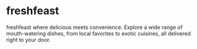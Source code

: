 # freshfeast
freshfeast where delicious meets convenience. Explore a wide range of mouth-watering dishes, from local favorites to exotic cuisines, all delivered right to your door.

